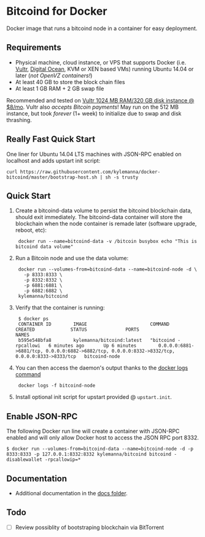 Bitcoind for Docker
===================

Docker image that runs a bitcoind node in a container for easy deployment.


Requirements
------------

* Physical machine, cloud instance, or VPS that supports Docker (i.e. [Vultr](http://bit.ly/vultrbitcoind), [Digital Ocean](https://bit.ly/dobitcoind), KVM or XEN based VMs) running Ubuntu 14.04 or later (*not OpenVZ containers!*)
* At least 40 GB to store the block chain files
* At least 1 GB RAM + 2 GB swap file

Recommended and tested on [Vultr 1024 MB RAM/320 GB disk instance @ $8/mo](http://bit.ly/vultrbitcoind).  Vultr also *accepts Bitcoin payments*!  May run on the 512 MB instance, but took *forever* (1+ week) to initialize due to swap and disk thrashing.


Really Fast Quick Start
-----------------------

One liner for Ubuntu 14.04 LTS machines with JSON-RPC enabled on localhost and adds upstart init script:

    curl https://raw.githubusercontent.com/kylemanna/docker-bitcoind/master/bootstrap-host.sh | sh -s trusty


Quick Start
-----------

1. Create a bitcoind-data volume to persist the bitcoind blockchain data, should exit immediately.  The bitcoind-data container will store the blockchain when the node container is remade later (software upgrade, reboot, etc):

        docker run --name=bitcoind-data -v /bitcoin busybox echo "This is bitcoind data volume"

2. Run a Bitcoin node and use the data volume:

        docker run --volumes-from=bitcoind-data --name=bitcoind-node -d \
          -p 8333:8333 \
          -p 8332:8332 \
          -p 6881:6881 \
          -p 6882:6882 \
        kylemanna/bitcoind

3. Verify that the container is running:

        $ docker ps
        CONTAINER ID        IMAGE                       COMMAND                CREATED             STATUS              PORTS                                              NAMES
        b595e548bfa8        kylemanna/bitcoind:latest   "bitcoind -rpcallowi   6 minutes ago       Up 6 minutes        0.0.0.0:6881->6881/tcp, 0.0.0.0:6882->6882/tcp, 0.0.0.0:8332->8332/tcp, 0.0.0.0:8333->8333/tcp   bitcoind-node

4. You can then access the daemon's output thanks to the [docker logs command]( https://docs.docker.com/reference/commandline/cli/#logs)

        docker logs -f bitcoind-node

5. Install optional init script for upstart provided @ `upstart.init`.


Enable JSON-RPC
---------------

The following Docker run line will create a container with JSON-RPC enabled and will only allow Docker host to access the JSON RPC port 8332.

    $ docker run --volumes-from=bitcoind-data --name=bitcoind-node -d -p 8333:8333 -p 127.0.0.1:8332:8332 kylemanna/bitcoind bitcoind -disablewallet -rpcallowip=*


Documentation
-------------

* Additional documentation in the [docs folder](docs).


Todo
----

- [ ] Review possiblity of bootstraping blockchain via BitTorrent
